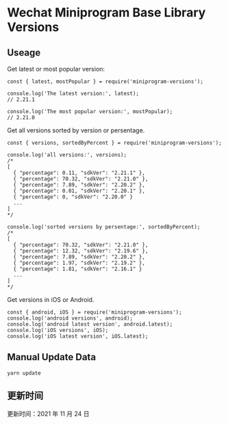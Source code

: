 
# Wechat Miniprogram Base Library Versions

## Useage

Get latest or most popular version:

```;
const { latest, mostPopular } = require('miniprogram-versions');

console.log('The latest version:', latest);
// 2.21.1

console.log('The most popular version:', mostPopular);
// 2.21.0

```

Get all versions sorted by version or persentage.

```
const { versions, sortedByPercent } = require('miniprogram-versions');

console.log('all versions:', versions);
/*
[
  { "percentage": 0.11, "sdkVer": "2.21.1" },
  { "percentage": 70.32, "sdkVer": "2.21.0" },
  { "percentage": 7.89, "sdkVer": "2.20.2" },
  { "percentage": 0.01, "sdkVer": "2.20.1" },
  { "percentage": 0, "sdkVer": "2.20.0" }
  ...
]
*/

console.log('sorted versions by persentage:', sortedByPercent);
/*
[
  { "percentage": 70.32, "sdkVer": "2.21.0" },
  { "percentage": 12.32, "sdkVer": "2.19.6" },
  { "percentage": 7.89, "sdkVer": "2.20.2" },
  { "percentage": 1.97, "sdkVer": "2.19.2" },
  { "percentage": 1.81, "sdkVer": "2.16.1" }
  ...
]
*/
```

Get versions in iOS or Android.

```
const { android, iOS } = require('miniprogram-versions');
console.log('android versions', android);
console.log('android latest version', android.latest);
console.log('iOS versions', iOS);
console.log('iOS latest version', iOS.latest);
```

## Manual Update Data

```
yarn update
```

## 更新时间

更新时间：2021 年 11 月 24 日
